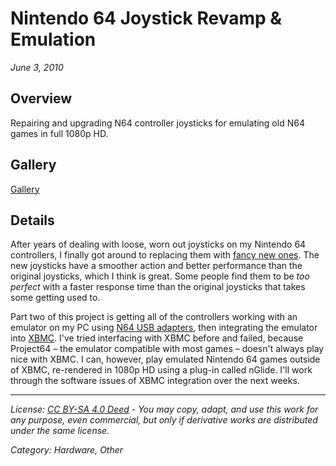 # Nintendo 64 Joystick Revamp & Emulation
*June 3, 2010*

## Overview

Repairing and upgrading N64 controller joysticks for emulating old N64 games in full 1080p HD.

## Gallery

[Gallery]()

## Details

After years of dealing with loose, worn out joysticks on my Nintendo 64 controllers, I finally got around to replacing them with [fancy new ones](https://www.amazon.com/Nintendo-Replacement-Joystick-Installation-sScrewdriver/dp/B0058FLXZ8/ref=pd_sxp_f_pt). The new joysticks have a smoother action and better performance than the original joysticks, which I think is great. Some people find them to be _too perfect_ with a faster response time than the original joysticks that takes some getting used to.  
  
Part two of this project is getting all of the controllers working with an emulator on my PC using [N64 USB adapters](https://www.amazon.com/Mayflash-Adapter-Nintendo-Controller-Converter/dp/B003ZKCFDC/ref=sr_1_2?ie=UTF8&qid=1316036771&sr=8-2), then integrating the emulator into [XBMC](https://xbmc.org/about/). I've tried interfacing with XBMC before and failed, because Project64 – the emulator compatible with most games – doesn't always play nice with XBMC. I can, however, play emulated Nintendo 64 games outside of XBMC, re-rendered in 1080p HD using a plug-in called nGlide. I'll work through the software issues of XBMC integration over the next weeks.

---
*License: [CC BY-SA 4.0 Deed](https://creativecommons.org/licenses/by-sa/4.0/) - You may copy, adapt, and use this work for any purpose, even commercial, but only if derivative works are distributed under the same license.*

*Category: Hardware, Other*